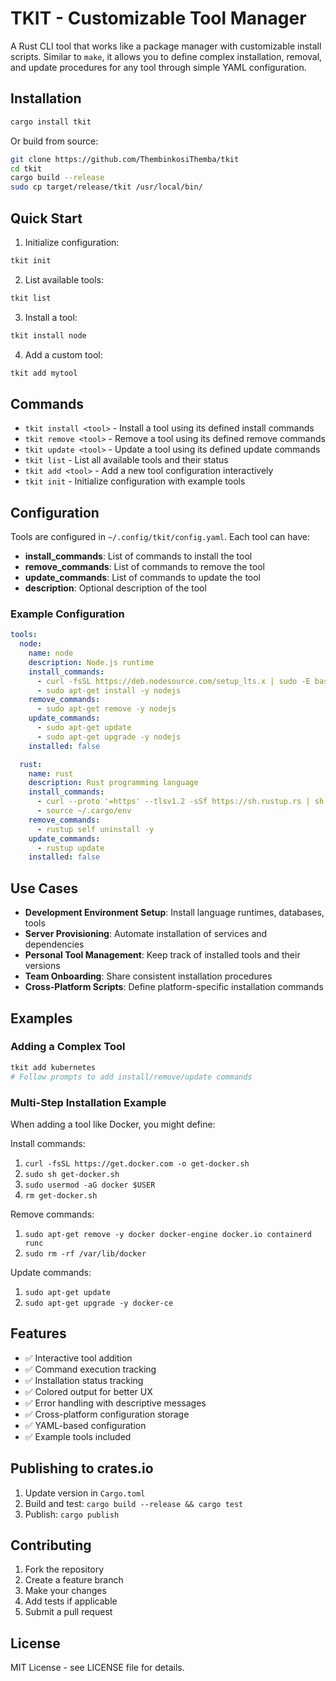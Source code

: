 # TKIT - Customizable Tool Manager

A Rust CLI tool that works like a package manager with customizable install scripts. Similar to `make`, it allows you to define complex installation, removal, and update procedures for any tool through simple YAML configuration.

## Installation

```bash
cargo install tkit
```

Or build from source:

```bash
git clone https://github.com/ThembinkosiThemba/tkit
cd tkit
cargo build --release
sudo cp target/release/tkit /usr/local/bin/
```

## Quick Start

1. Initialize configuration:
```bash
tkit init
```

2. List available tools:
```bash
tkit list
```

3. Install a tool:
```bash
tkit install node
```

4. Add a custom tool:
```bash
tkit add mytool
```

## Commands

- `tkit install <tool>` - Install a tool using its defined install commands
- `tkit remove <tool>` - Remove a tool using its defined remove commands
- `tkit update <tool>` - Update a tool using its defined update commands
- `tkit list` - List all available tools and their status
- `tkit add <tool>` - Add a new tool configuration interactively
- `tkit init` - Initialize configuration with example tools

## Configuration

Tools are configured in `~/.config/tkit/config.yaml`. Each tool can have:

- **install_commands**: List of commands to install the tool
- **remove_commands**: List of commands to remove the tool
- **update_commands**: List of commands to update the tool
- **description**: Optional description of the tool

### Example Configuration

```yaml
tools:
  node:
    name: node
    description: Node.js runtime
    install_commands:
      - curl -fsSL https://deb.nodesource.com/setup_lts.x | sudo -E bash -
      - sudo apt-get install -y nodejs
    remove_commands:
      - sudo apt-get remove -y nodejs
    update_commands:
      - sudo apt-get update
      - sudo apt-get upgrade -y nodejs
    installed: false

  rust:
    name: rust
    description: Rust programming language
    install_commands:
      - curl --proto '=https' --tlsv1.2 -sSf https://sh.rustup.rs | sh -s -- -y
      - source ~/.cargo/env
    remove_commands:
      - rustup self uninstall -y
    update_commands:
      - rustup update
    installed: false
```

## Use Cases

- **Development Environment Setup**: Install language runtimes, databases, tools
- **Server Provisioning**: Automate installation of services and dependencies
- **Personal Tool Management**: Keep track of installed tools and their versions
- **Team Onboarding**: Share consistent installation procedures
- **Cross-Platform Scripts**: Define platform-specific installation commands

## Examples

### Adding a Complex Tool

```bash
tkit add kubernetes
# Follow prompts to add install/remove/update commands
```

### Multi-Step Installation Example

When adding a tool like Docker, you might define:

Install commands:
1. `curl -fsSL https://get.docker.com -o get-docker.sh`
2. `sudo sh get-docker.sh`
3. `sudo usermod -aG docker $USER`
4. `rm get-docker.sh`

Remove commands:
1. `sudo apt-get remove -y docker docker-engine docker.io containerd runc`
2. `sudo rm -rf /var/lib/docker`

Update commands:
1. `sudo apt-get update`
2. `sudo apt-get upgrade -y docker-ce`

## Features

- ✅ Interactive tool addition
- ✅ Command execution tracking
- ✅ Installation status tracking
- ✅ Colored output for better UX
- ✅ Error handling with descriptive messages
- ✅ Cross-platform configuration storage
- ✅ YAML-based configuration
- ✅ Example tools included

## Publishing to crates.io

1. Update version in `Cargo.toml`
2. Build and test: `cargo build --release && cargo test`
3. Publish: `cargo publish`

## Contributing

1. Fork the repository
2. Create a feature branch
3. Make your changes
4. Add tests if applicable
5. Submit a pull request

## License

MIT License - see LICENSE file for details.
